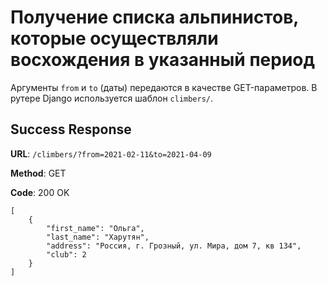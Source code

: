 # Получение списка альпинистов, которые осуществляли восхождения в указанный период

Аргументы `from` и `to` (даты) передаются в качестве GET-параметров. В рутере Django используется шаблон `climbers/`.

## Success Response

**URL**: `/climbers/?from=2021-02-11&to=2021-04-09`

**Method**: GET

**Code**: 200 OK

```
[
    {
        "first_name": "Ольга",
        "last_name": "Харутян",
        "address": "Россия, г. Грозный, ул. Мира, дом 7, кв 134",
        "club": 2
    }
]
```

